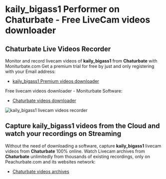 # kaily_bigass1 Performer on Chaturbate - Free LiveCam videos downloader

## Chaturbate Live Videos Recorder

Monitor and record livecam videos of **kaily_bigass1** from **Chaturbate** with Moniturbate.com
Get a premium trial for free by just and only registering with your Email address:
* [kaily_bigass1 Premium videos downloader](https://moniturbate.com/request-demo-licence-key.html)

Free livecam videos downloader - Moniturbate Software:
* [Chaturbate videos downloader](https://moniturbate.com/moniturbate-download-software.html)

![kaily_bigass1 livecam videos recorder](https://peachurnet.com/templates/moniturbate-software.png)


## Capture kaily_bigass1 videos from the Cloud and watch your recordings on Streaming

Without the need of downloading a software, capture **kaily_bigass1** livecam videos from **Chaturbate** 100% online.
Watch Livecam archives from **Chaturbate** unlimitedly from thousands of existing recordings, only on Peachurbate.com and its websites network:
* [Chaturbate videos archives](https://peachurnet.com/)